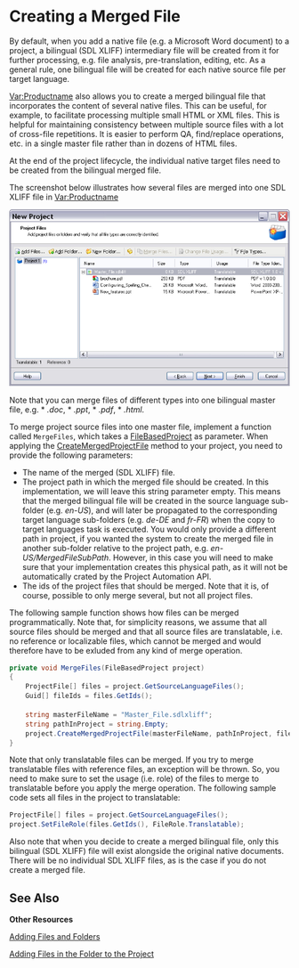 Creating a Merged File
==

By default, when you add a native file (e.g. a Microsoft Word document) to a project, a bilingual (SDL XLIFF) intermediary file will be created from it for further processing, e.g. file analysis, pre-translation, editing, etc. As a general rule, one bilingual file will be created for each native source file per target language.

<Var:Productname>  also allows you to create a merged bilingual file that incorporates the content of several native files. This can be useful, for example, to facilitate processing multiple small HTML or XML files. This is helpful for maintaining consistency between multiple source files with a lot of cross-file repetitions. It is easier to perform QA, find/replace operations, etc. in a single master file rather than in dozens of HTML files.

At the end of the project lifecycle, the individual native target files need to be created from the bilingual merged file.

The screenshot below illustrates how several files are merged into one SDL XLIFF file in <Var:Productname> 

![MergeFiles](images/MergeFiles.jpg)

Note that you can merge files of different types into one bilingual master file, e.g. * *.doc*, * *.ppt*, * *.pdf*, * *.html*.

To merge project source files into one master file, implement a function called ```MergeFiles```, which takes a [FileBasedProject](../../api/projectautomation/Sdl.ProjectAutomation.FileBased.FileBasedProject.yml) as parameter. When applying the [CreateMergedProjectFile](../../api/projectautomation/Sdl.ProjectAutomation.FileBased.FileBasedProject.yml#Sdl_ProjectAutomation_FileBased_FileBasedProject_CreateMergedProjectFile_System_String_System_String_System_Guid___) method to your project, you need to provide the following parameters:

* The name of the merged (SDL XLIFF) file.
* The project path in which the merged file should be created. In this implementation, we will leave this string parameter empty. This means that the merged bilingual file will be created in the source language sub-folder (e.g. *en-US*), and will later be propagated to the corresponding target language sub-folders (e.g. *de-DE* and *fr-FR*) when the copy to target languages task is executed. You would only provide a different path in project, if you wanted the system to create the merged file in another sub-folder relative to the project path, e.g. *en-US/MergedFileSubPath*. However, in this case you will need to make sure that your implementation creates this physical path, as it will not be automatically crated by the Project Automation API.
* The ids of the project files that should be merged. Note that it is, of course, possible to only merge several, but not all project files.

The following sample function shows how files can be merged programmatically. Note that, for simplicity reasons, we assume that all source files should be merged and that all source files are translatable, i.e. no reference or localizable files, which cannot be merged and would therefore have to be exluded from any kind of merge operation.

```cs
private void MergeFiles(FileBasedProject project)
{
    ProjectFile[] files = project.GetSourceLanguageFiles();
    Guid[] fileIds = files.GetIds();

    string masterFileName = "Master_File.sdlxliff";
    string pathInProject = string.Empty;
    project.CreateMergedProjectFile(masterFileName, pathInProject, fileIds);
}
```

Note that only translatable files can be merged. If you try to merge translatable files with reference files, an exception will be thrown. So, you need to make sure to set the usage (i.e. role) of the files to merge to translatable before you apply the merge operation. The following sample code sets all files in the project to translatable:

```cs
ProjectFile[] files = project.GetSourceLanguageFiles();          
project.SetFileRole(files.GetIds(), FileRole.Translatable);
```

Also note that when you decide to create a merged bilingual file, only this bilingual (SDL XLIFF) file will exist alongside the original native documents. There will be no individual SDL XLIFF files, as is the case if you do not create a merged file.

See Also
--

**Other Resources**

[Adding Files and Folders](adding_files_and_folders.md)

[Adding Files in the Folder to the Project](adding_file_in_the_folder_to_the_project.md)